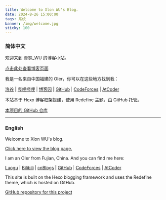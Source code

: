 ```yaml
---
title: Welcome to Xlon WU's Blog.
date: 2024-8-26 15:00:00
tags: 系统
banner: /img/welcome.jpg
sticky: 100
---
```

### **简体中文**

欢迎来到 青铜_WU 的博客小站。

[点击此处查看博客页面](https://xlon-wu.github.io/)

我是一名来自中国福建的 OIer，你可以在这些地方找到我：

[洛谷](https://www.luogu.com.cn/user/958002) \| [哔哩哔哩](https://space.bilibili.com/1574939163) \| [博客园](https://www.cnblogs.com/Simon-Wu) \| [GitHub](https://github.com/Xlon-WU) \| [CodeForces](https://codeforces.com/profile/wuxinlong) \| [AtCoder](https://atcoder.jp/users/SimonWU)

本站基于 Hexo 博客框架搭建，使用 Redefine 主题，由 GitHub 托管。

[本项目的 GitHub 仓库](https://github.com/Xlon-WU/Xlon-WU.github.io)

---

### **English**

Welcome to Xlon WU's blog.

[Click here to view the blog page.](https://xlon-wu.github.io/)

I am an OIer from Fujian, China. And you can find me here:

[Luogu](https://www.luogu.com.cn/user/958002) \| [Bilibili](https://space.bilibili.com/1574939163) \| [cnBlogs](https://www.cnblogs.com/Simon-Wu) \| [GitHub](https://github.com/Xlon-WU) \| [CodeForces](https://codeforces.com/profile/wuxinlong) \| [AtCoder](https://atcoder.jp/users/SimonWU)

This site is built on the Hexo blogging framework and uses the Redefine theme, which is hosted on GitHub.

[GitHub repository for this project](https://github.com/Xlon-WU/Xlon-WU.github.io)